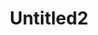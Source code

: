 ---
title: "Untitled2"
publishedAt: 2023-05-24
description: "Lorem ipsum dolor sit amet consectetur et ultrices blandit neque ege"
slug: "untitled2"
isPublish: true
---